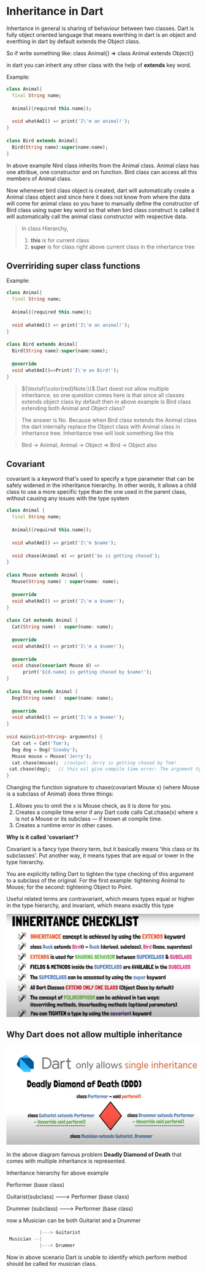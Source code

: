 # **Inheritance in Dart**

Inhertance in general is sharing of behaviour between two classes. Dart is fully object oriented language that means everthing in dart is an object and everthing in dart by default extends the Object class.

So if write something like:
class Animal{}  => class Animal extends Object{}

in dart you can inherit any other class  with the help of **extends** key word.

Example:
```dart
class Animal{
  final String name;

  Animal({required this.name});

  void whatAmI() => print('I\'m an animal!');
}

class Bird extends Animal{
  Bird(String name):super(name:name);
}
```
In above example Nird class inherits from the Animal class. Animal class has one attribue, one constructor and on function. Bird class can access all this members of Animal class.

Now whenever bird class object is created, dart will automatically create a Animal class object and since here it does not know from where the data will come for animal class so you have to manually define the constructor of Bird class using super key word so that when bird class construct is called it will automatically call the animal class constructor with respective data.

>In class Hierarchy,
> 1. **this** is for current class
> 2. **super** is for class right above current class in the inhertance tree

## Overririding super class functions

Example:
```dart
class Animal{
  final String name;

  Animal({required this.name});

  void whatAmI() => print('I\'m an animal!');
}

class Bird extends Animal{
  Bird(String name):super(name:name);

  @override
  void whatAmI()=>Print('I\'m an Bird!');
}
```

>${\textsf{\color{red}Note:}}$ Dart doest not allow multiple inheritance. so one question comes here is that since all classes extends object class by default then in above example Is Bird class  extending both Animal and Object class? 

>The answer is No. Because when Bird class extends the Animal class the dart internally replace the Object class with Animal class in inhertance tree. Inheritance tree will look something like this

>Bird -> Animal, Animal -> Object => Bird -> Object also


## Covariant

covariant is a keyword that's used to specify a type parameter that can be safely widened in the inheritance hierarchy. In other words, it allows a child class to use a more specific type than the one used in the parent class, without causing any issues with the type system

```dart
class Animal {
  final String name;

  Animal({required this.name});

  void whatAmI() => print('I\'m $name');

  void chase(Animal e) => print('$e is getting chased');
}

class Mouse extends Animal {
  Mouse(String name) : super(name: name);

  @override
  void whatAmI() => print('I\'m a $name!');
}

class Cat extends Animal {
  Cat(String name) : super(name: name);

  @override
  void whatAmI() => print('I\'m a $name!');

  @override
  void chase(covariant Mouse d) =>
      print('${d.name} is getting chased by $name!');
}

class Dog extends Animal {
  Dog(String name) : super(name: name);

  @override
  void whatAmI() => print('I\'m a $name!');
}

void main(List<String> arguments) {
  Cat cat = Cat('Tom');
  Dog dog = Dog('Scooby');
  Mouse mouse = Mouse('Jerry');
  cat.chase(mouse);  //output: Jerry is getting chased by Tom!
 cat.chase(dog);   // this wil give compile time error: The argument type 'Dog' can't be assigned to the parameter type 'Mouse'
}
```

Changing the function signature to chase(covariant Mouse x) (where Mouse is a subclass of Animal) does three things:
1. Allows you to omit the x is Mouse check, as it is done for you.
2. Creates a compile time error if any Dart code calls Cat.chase(x) where x is not a Mouse or its subclass — if known at compile time.
3. Creates a runtime error in other cases.

**Why is it called 'covariant'?**

Covariant is a fancy type theory term, but it basically means 'this class or its subclasses'. Put another way, it means types that are equal or lower in the type hierarchy.

You are explicitly telling Dart to tighten the type checking of this argument to a subclass of the original. For the first example: tightening Animal to Mouse; for the second: tightening Object to Point.

Useful related terms are contravariant, which means types equal or higher in the type hierarchy, and invariant, which means exactly this type


 ![Inheritance Checklist](images/inheritance_checklist.png 'Inheritance Checklist')



 ## Why Dart does not allow multiple inheritance

 ![Why SIngle Inheritance](images/inheritance2.png 'Inheritance')

 In the above diagram famous problem **Deadly Diamond of Death** that comes with multiple inheritance is represented.

 Inheritance hierarchy for above example

 Performer (base class) 

 Guitarist(subclass) ---> Performer (base class)
 
 Drummer (subclass) ---> Performer (base class) 

now a Musician can be both Guitarist and a Drummer

```dart
            |---> Guitarist 
 Musician --|
            |---> Drummer
```
Now in above scenario Dart is unable to identify which perform method should be called for musician class. 